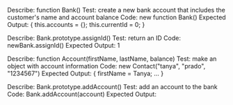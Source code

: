 Describe: function Bank()
Test: create a new bank account that includes the customer's name and account balance
Code: new function Bank() 
Expected Output: {
  this.accounts = {};
  this.currentId = 0;
  } 

Describe: Bank.prototype.assignId()
Test: return an ID
Code: newBank.assignId()
Expected Output: 1

Describe: function Account(firstName, lastName, balance)
Test: make an object with account information
Code: new Contact("tanya", "prado", "1234567")
Expected Output: {
  firstName = Tanya;
  ...
}


Describe: Bank.prototype.addAccount()
Test: add an account to the bank
Code: Bank.addAccount(account)
Expected Output: 
